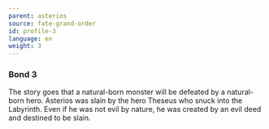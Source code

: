 ```yaml
---
parent: asterios
source: fate-grand-order
id: profile-3
language: en
weight: 3
---
```


### Bond 3

The story goes that a natural-born monster will be defeated by a natural-born hero. Asterios was slain by the hero Theseus who snuck into the Labyrinth. Even if he was not evil by nature, he was created by an evil deed and destined to be slain.
